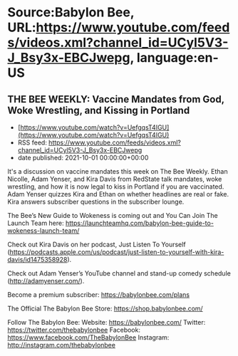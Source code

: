 # Source:Babylon Bee, URL:https://www.youtube.com/feeds/videos.xml?channel_id=UCyl5V3-J_Bsy3x-EBCJwepg, language:en-US

## THE BEE WEEKLY: Vaccine Mandates from God, Woke Wrestling, and Kissing in Portland
 - [https://www.youtube.com/watch?v=UefgqsT4IGU](https://www.youtube.com/watch?v=UefgqsT4IGU)
 - RSS feed: https://www.youtube.com/feeds/videos.xml?channel_id=UCyl5V3-J_Bsy3x-EBCJwepg
 - date published: 2021-10-01 00:00:00+00:00

It's a discussion on vaccine mandates this week on The Bee Weekly. Ethan Nicolle, Adam Yenser, and Kira Davis from RedState talk mandates, woke wrestling, and how it is now legal to kiss in Portland if you are vaccinated. Adam Yenser quizzes Kira and Ethan on whether headlines are real or fake. Kira answers subscriber questions in the subscriber lounge.

The Bee’s New Guide to Wokeness is coming out and You Can Join The Launch Team here: https://launchteamhq.com/babylon-bee-guide-to-wokeness-launch-team/

Check out Kira Davis on her podcast, Just Listen To Yourself (https://podcasts.apple.com/us/podcast/just-listen-to-yourself-with-kira-davis/id1475358928).


Check out Adam Yenser’s YouTube channel and stand-up comedy schedule (http://adamyenser.com/).


Become a premium subscriber:  https://babylonbee.com/plans

The Official The Babylon Bee Store:  https://shop.babylonbee.com/

Follow The Babylon Bee:
Website: https://babylonbee.com/
Twitter: https://twitter.com/thebabylonbee
Facebook: https://www.facebook.com/TheBabylonBee
Instagram: http://instagram.com/thebabylonbee


